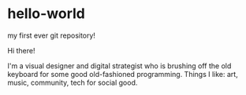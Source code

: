 # hello-world
my first ever git repository! 

Hi there!

I'm a visual designer and digital strategist who is brushing off the old keyboard for some good old-fashioned programming. 
Things I like: art, music, community, tech for social good. 

